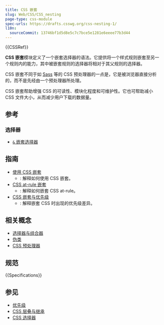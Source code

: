 ```yaml
---
title: CSS 嵌套
slug: Web/CSS/CSS_nesting
page-type: css-module
spec-urls: https://drafts.csswg.org/css-nesting-1/
l10n:
  sourceCommit: 13746bf1d5d8e5c7c7bce5e1281e6eeee77b3d44
---
```


{{CSSRef}}

**CSS 嵌套**模块定义了一个嵌套选择器的语法。它提供将一个样式规则嵌套至另一个规则内的能力，其中被嵌套规则的选择器将相对于其父规则的选择器。

CSS 嵌套不同于如 [Sass](https://sass-lang.com/) 等的 CSS 预处理器的一点是，它是被浏览器直接分析的，而不是先经由一个预处理器所处理。

CSS 嵌套帮助增强 CSS 的可读性、模块化程度和可维护性。它也可帮助减小 CSS 文件大小，从而减少用户下载的数据量。

## 参考

### 选择器

- [`&` 嵌套选择器](/zh-CN/docs/Web/CSS/Nesting_selector)

## 指南

- [使用 CSS 嵌套](/zh-CN/docs/Web/CSS/CSS_nesting/Using_CSS_nesting)
  - : 解释如何使用 CSS 嵌套。
- [CSS at-rule 嵌套](/zh-CN/docs/Web/CSS/CSS_nesting/Nesting_at-rules)
  - : 解释如何嵌套 CSS at-rule。
- [CSS 嵌套与优先级](/zh-CN/docs/Web/CSS/CSS_nesting/Nesting_and_specificity)
  - : 解释嵌套 CSS 时出现的优先级差异。

## 相关概念

- [选择器与组合器](/zh-CN/docs/Web/CSS/CSS_selectors/Selectors_and_combinators)
- [伪类](/zh-CN/docs/Web/CSS/Pseudo-classes)
- [CSS 预处理器](/zh-CN/docs/Glossary/CSS_preprocessor)

## 规范

  {{Specifications}}

## 参见

- [优先级](/zh-CN/docs/Web/CSS/Specificity)
- [CSS 层叠与继承](/zh-CN/docs/Web/CSS/CSS_cascade)
- [CSS 选择器](/zh-CN/docs/Web/CSS/CSS_selectors)
